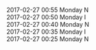 2017-02-27 00:55 Monday  N  
2017-02-27 00:50 Monday  I  
2017-02-27 00:40 Monday  N  
2017-02-27 00:35 Monday  I  
2017-02-27 00:25 Monday  N  

